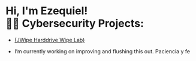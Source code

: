 <h1>Hi, I'm Ezequiel! <br/><a 

<h2>👨‍💻 Cybersecurity Projects:</h2>

  - [(JWipe Harddrive Wipe Lab)](https://github.com/Applepancakes/JWipe-Disk-Sanitization)

-  I’m currently working on improving and flushing this out. Paciencia y fe


<!--


Here are some ideas to get you started:

- 🔭 I’m currently working on ...
- 🌱 I’m currently learning ...
- 👯 I’m looking to collaborate on ...
- 🤔 I’m looking for help with ...
- 💬 Ask me about ...
- 📫 How to reach me: ...
- 😄 Pronouns: ...
- ⚡ Fun fact: ...
-->
